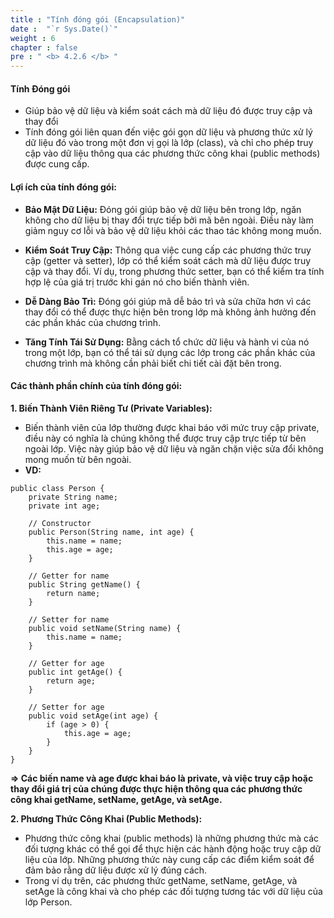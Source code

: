 ```yaml
---
title : "Tính đóng gói (Encapsulation)"
date :  "`r Sys.Date()`"
weight : 6 
chapter : false
pre : " <b> 4.2.6 </b> "
---
```


#### Tính Đóng gói

- Giúp bảo vệ dữ liệu và kiểm soát cách mà dữ liệu đó được truy cập và thay đổi
- Tính đóng gói liên quan đến việc gói gọn dữ liệu và phương thức xử lý dữ liệu đó vào trong một đơn vị gọi là lớp (class), và chỉ cho phép truy cập vào dữ liệu thông qua các phương thức công khai (public methods) được cung cấp.

#### Lợi ích của tính đóng gói:
- **Bảo Mật Dữ Liệu:**
Đóng gói giúp bảo vệ dữ liệu bên trong lớp, ngăn không cho dữ liệu bị thay đổi trực tiếp bởi mã bên ngoài. Điều này làm giảm nguy cơ lỗi và bảo vệ dữ liệu khỏi các thao tác không mong muốn.

- **Kiểm Soát Truy Cập:**
Thông qua việc cung cấp các phương thức truy cập (getter và setter), lớp có thể kiểm soát cách mà dữ liệu được truy cập và thay đổi. Ví dụ, trong phương thức setter, bạn có thể kiểm tra tính hợp lệ của giá trị trước khi gán nó cho biến thành viên.

- **Dễ Dàng Bảo Trì:**
Đóng gói giúp mã dễ bảo trì và sửa chữa hơn vì các thay đổi có thể được thực hiện bên trong lớp mà không ảnh hưởng đến các phần khác của chương trình.

- **Tăng Tính Tái Sử Dụng:**
Bằng cách tổ chức dữ liệu và hành vi của nó trong một lớp, bạn có thể tái sử dụng các lớp trong các phần khác của chương trình mà không cần phải biết chi tiết cài đặt bên trong.

#### Các thành phần chính của tính đóng gói:

**1. Biến Thành Viên Riêng Tư (Private Variables):**

- Biến thành viên của lớp thường được khai báo với mức truy cập private, điều này có nghĩa là chúng không thể được truy cập trực tiếp từ bên ngoài lớp. Việc này giúp bảo vệ dữ liệu và ngăn chặn việc sửa đổi không mong muốn từ bên ngoài.
- **VD:**
```
public class Person {
    private String name;
    private int age;

    // Constructor
    public Person(String name, int age) {
        this.name = name;
        this.age = age;
    }

    // Getter for name
    public String getName() {
        return name;
    }

    // Setter for name
    public void setName(String name) {
        this.name = name;
    }

    // Getter for age
    public int getAge() {
        return age;
    }

    // Setter for age
    public void setAge(int age) {
        if (age > 0) {
            this.age = age;
        }
    }
}
```

**=> Các biến name và age được khai báo là private, và việc truy cập hoặc thay đổi giá trị của chúng được thực hiện thông qua các phương thức công khai getName, setName, getAge, và setAge.**

**2. Phương Thức Công Khai (Public Methods):**

- Phương thức công khai (public methods) là những phương thức mà các đối tượng khác có thể gọi để thực hiện các hành động hoặc truy cập dữ liệu của lớp. Những phương thức này cung cấp các điểm kiểm soát để đảm bảo rằng dữ liệu được xử lý đúng cách.
- Trong ví dụ trên, các phương thức getName, setName, getAge, và setAge là công khai và cho phép các đối tượng tương tác với dữ liệu của lớp Person.


